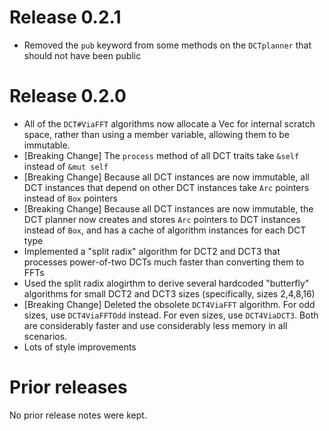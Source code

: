 # Release 0.2.1
 - Removed the `pub` keyword from some methods on the `DCTplanner` that should not have been public
# Release 0.2.0
 - All of the `DCT#ViaFFT` algorithms now allocate a Vec for internal scratch space, rather than using a member variable, allowing them to be immutable.
 - [Breaking Change] The `process` method of all DCT traits take `&self` instead of `&mut self`
 - [Breaking Change] Because all DCT instances are now immutable, all DCT instances that depend on other DCT instances take `Arc` pointers instead of `Box` pointers
 - [Breaking Change] Because all DCT instances are now immutable, the DCT planner now creates and stores `Arc` pointers to DCT instances instead of `Box`, and has a cache of algorithm instances for each DCT type
 - Implemented a "split radix" algorithm for DCT2 and DCT3 that processes power-of-two DCTs much faster than converting them to FFTs
 - Used the split radix alogirthm to derive several hardcoded "butterfly" algorithms for small DCT2 and DCT3 sizes (specifically, sizes 2,4,8,16)
 - [Breaking Change] Deleted the obsolete `DCT4ViaFFT` algorithm. For odd sizes, use `DCT4ViaFFTOdd` instead. For even sizes, use `DCT4ViaDCT3`. Both are considerably faster and use considerably less memory in all scenarios.
 - Lots of style improvements
# Prior releases
No prior release notes were kept.
